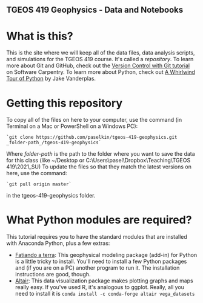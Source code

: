 ## TGEOS 419 Geophysics - Data and Notebooks

# What is this?

This is the site where we will keep all of the data files, data analysis scripts, and simulations for the TGEOS 419 course. It's called a _repository_. To learn more about Git and GitHub, check out the [Version Control with Git tutorial](https://swcarpentry.github.io/git-novice/) on Software Carpentry. To learn more about Python, check out [A Whirlwind Tour of Python](https://jakevdp.github.io/WhirlwindTourOfPython/) by Jake Vanderplas.

# Getting this repository

To copy all of the files on here to your computer, use the command (in Terminal on a Mac or PowerShell on a Windows PC):

	`git clone https://github.com/paselkin/tgeos-419-geophysics.git _folder-path_/tgeos-419-geophysics`

Where _folder-path_ is the path to the folder where you want to save the data for this class (like ~/Desktop or C:\Users\pasel\Dropbox\Teaching\TGEOS 419\2021_SU)
To update the files so that they match the latest versions on here, use the command:

	`git pull origin master`

in the tgeos-419-geophysics folder.

# What Python modules are required?

This tutorial requires you to have the standard modules that are installed with Anaconda Python, plus a few extras:

* [Fatiando a terra](https://www.fatiando.org/v0.3/install.html): This geophysical modeling package (add-in) for Python is a little tricky to install. You'll need to install a few Python packages and (if you are on a PC) another program to run it. The installation instructions are good, though.
* [Altair](): This data visualization package makes plotting graphs and maps really easy. If you've used R, it's analogous to ggplot. Really, all you need to install it is 
	`conda install -c conda-forge altair vega_datasets`
